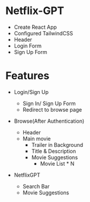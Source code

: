 # Netflix-GPT

- Create React App
- Configured TailwindCSS
- Header
- Login Form
- Sign Up Form

# Features

- Login/Sign Up

  - Sign In/ Sign Up Form
  - Redirect to browse page

- Browse(After Authentication)

  - Header
  - Main movie
    - Trailer in Background
    - Title & Description
    - Movie Suggestions
      - Movie List \* N

- NetflixGPT
  - Search Bar
  - Movie Suggestions
